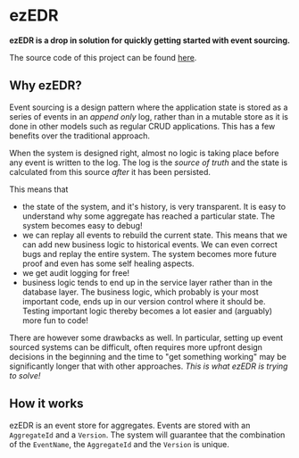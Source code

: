 # ezEDR

**ezEDR is a drop in solution for quickly getting started with event sourcing.**

The source code of this project can be found
[here](https://github.com/jaklec/ezEDR).

## Why ezEDR?

Event sourcing is a design pattern where the application state is stored as a
series of events in an _append only_ log, rather than in a mutable store as it
is done in other models such as regular CRUD applications. This has a few
benefits over the traditional approach.

When the system is designed right, almost no logic is taking place before any
event is written to the log. The log is the _source of truth_ and the state is
calculated from this source _after_ it has been persisted.

This means that

- the state of the system, and it's history, is very transparent. It is easy to
  understand why some aggregate has reached a particular state. The system
  becomes easy to debug!
- we can replay all events to rebuild the current state. This means that we can
  add new business logic to historical events. We can even correct bugs and
  replay the entire system. The system becomes more future proof and even has
  some self healing aspects.
- we get audit logging for free!
- business logic tends to end up in the service layer rather than in the
  database layer. The business logic, which probably is your most important
  code, ends up in our version control where it should be. Testing important
  logic thereby becomes a lot easier and (arguably) more fun to code!

There are however some drawbacks as well. In particular, setting up event
sourced systems can be difficult, often requires more upfront design decisions
in the beginning and the time to "get something working" may be significantly
longer that with other approaches. _This is what ezEDR is trying to solve!_

## How it works

ezEDR is an event store for aggregates. Events are stored with an `AggregateId`
and a `Version`. The system will guarantee that the combination of the
`EventName`, the `AggregateId` and the `Version` is unique.
